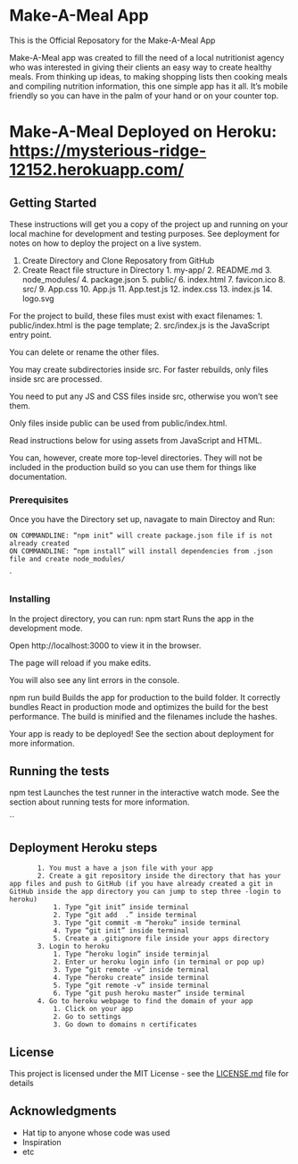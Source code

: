 # Make-A-Meal App
 This is the Official Reposatory for the Make-A-Meal App

 Make-A-Meal app was created to fill the need of a local nutritionist agency who was interested in giving their clients an easy way to create healthy meals. From thinking up ideas, to making shopping lists then cooking meals and compiling nutrition information, this one simple app has it all. It’s mobile friendly so you can have in the palm of your hand or on your counter top.

# Make-A-Meal Deployed on Heroku: https://mysterious-ridge-12152.herokuapp.com/

## Getting Started

These instructions will get you a copy of the project up and running on your local machine for development and testing purposes. See deployment for notes on how to deploy the project on a live system.

1.	Create Directory and Clone Reposatory from GitHub
2.	Create React file structure in Directory
            1.	my-app/
            2.	  README.md
            3.	  node_modules/
            4.	  package.json
            5.	  public/
            6.	    index.html
            7.	    favicon.ico
            8.	  src/
            9.	    App.css
            10.	    App.js
            11.	    App.test.js
            12.	    index.css
            13.	    index.js
            14.	    logo.svg

For the project to build, these files must exist with exact filenames:
            1.	public/index.html is the page template;
            2.	src/index.js is the JavaScript entry point.

You can delete or rename the other files.

You may create subdirectories inside src. For faster rebuilds, only files inside src are processed.

You need to put any JS and CSS files inside src, otherwise you won’t see them.

Only files inside public can be used from public/index.html.

Read instructions below for using assets from JavaScript and HTML.

You can, however, create more top-level directories.
They will not be included in the production build so you can use them for things like documentation.


### Prerequisites

Once you have the Directory set up, navagate to main Directoy and Run:

    ON COMMANDLINE: “npm init” will create package.json file if is not already created
    ON COMMANDLINE: “npm install” will install dependencies from .json file and create node_modules/
`

### Installing

In the project directory, you can run:
npm start
Runs the app in the development mode.

Open http://localhost:3000 to view it in the browser.

The page will reload if you make edits.

You will also see any lint errors in the console.


npm run build
Builds the app for production to the build folder.
It correctly bundles React in production mode and optimizes the build for the best performance.
The build is minified and the filenames include the hashes.

Your app is ready to be deployed!
See the section about deployment for more information.


## Running the tests

npm test
Launches the test runner in the interactive watch mode.
See the section about running tests for more information.

``

## Deployment Heroku steps 

           1. You must a have a json file with your app
           2. Create a git repository inside the directory that has your app files and push to GitHub (if you have already created a git in GitHub inside the app directory you can jump to step three -login to heroku)
               1. Type “git init” inside terminal
               2. Type “git add  .” inside terminal
               3. Type “git commit -m “heroku” inside terminal
               4. Type “git init” inside terminal
               5. Create a .gitignore file inside your apps directory
           3. Login to heroku
               1. Type “heroku login” inside terminjal
               2. Enter ur heroku login info (in terminal or pop up)
               3. Type “git remote -v” inside terminal
               4. Type “heroku create” inside terminal
               5. Type “git remote -v” inside terminal
               6. Type “git push heroku master” inside terminal
           4. Go to heroku webpage to find the domain of your app
               1. Click on your app
               2. Go to settings
               3. Go down to domains n certificates




## License

This project is licensed under the MIT License - see the [LICENSE.md](LICENSE.md) file for details

## Acknowledgments

* Hat tip to anyone whose code was used
* Inspiration
* etc

